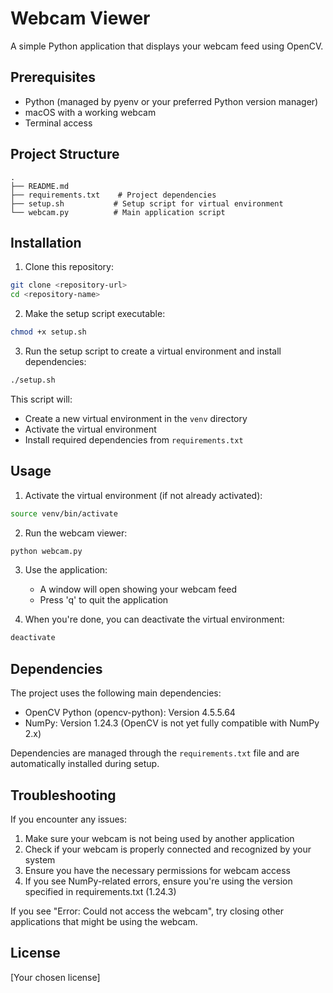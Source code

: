 # Webcam Viewer

A simple Python application that displays your webcam feed using OpenCV.

## Prerequisites

- Python (managed by pyenv or your preferred Python version manager)
- macOS with a working webcam
- Terminal access

## Project Structure

```
.
├── README.md
├── requirements.txt    # Project dependencies
├── setup.sh           # Setup script for virtual environment
└── webcam.py          # Main application script
```

## Installation

1. Clone this repository:
```bash
git clone <repository-url>
cd <repository-name>
```

2. Make the setup script executable:
```bash
chmod +x setup.sh
```

3. Run the setup script to create a virtual environment and install dependencies:
```bash
./setup.sh
```

This script will:
- Create a new virtual environment in the `venv` directory
- Activate the virtual environment
- Install required dependencies from `requirements.txt`

## Usage

1. Activate the virtual environment (if not already activated):
```bash
source venv/bin/activate
```

2. Run the webcam viewer:
```bash
python webcam.py
```

3. Use the application:
   - A window will open showing your webcam feed
   - Press 'q' to quit the application

4. When you're done, you can deactivate the virtual environment:
```bash
deactivate
```

## Dependencies

The project uses the following main dependencies:
- OpenCV Python (opencv-python): Version 4.5.5.64
- NumPy: Version 1.24.3 (OpenCV is not yet fully compatible with NumPy 2.x)

Dependencies are managed through the `requirements.txt` file and are automatically installed during setup.

## Troubleshooting

If you encounter any issues:

1. Make sure your webcam is not being used by another application
2. Check if your webcam is properly connected and recognized by your system
3. Ensure you have the necessary permissions for webcam access
4. If you see NumPy-related errors, ensure you're using the version specified in requirements.txt (1.24.3)

If you see "Error: Could not access the webcam", try closing other applications that might be using the webcam.

## License

[Your chosen license]
